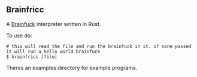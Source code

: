 ## Brainfricc

A [Brainfuck](https://en.wikipedia.org/wiki/Brainfuck) interpreter written in Rust.

To use do:

```
# this will read the file and run the brainfuck in it. if none passed it will run a hello world brainfuck
$ brainfricc [file]
```

Theres an examples directory for example programs.
